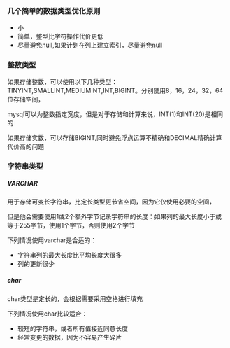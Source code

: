 ### 几个简单的数据类型优化原则
- 小
- 简单，整型比字符操作代价更低
- 尽量避免null,如果计划在列上建立索引，尽量避免null

### 整数类型
如果存储整数，可以使用以下几种类型：TINYINT,SMALLINT,MEDIUMINT,INT,BIGINT。分别使用8，16，24，32，64位存储空间，

mysql可以为整数指定宽度，但是对于存储和计算来说，INT(1)和INT(20)是相同的

如果存储实数，可以存储BIGINT,同时避免浮点运算不精确和DECIMAL精确计算代价高的问题

### 字符串类型
##### VARCHAR
用于存储可变长字符串，比定长类型更节省空间，因为它仅使用必要的空间，

但是他会需要使用1或2个额外字节记录字符串的长度：如果列的最大长度小于或等于255字节，使用1个字节，否则使用2个字节

下列情况使用varchar是合适的：

- 字符串列的最大长度比平均长度大很多
- 列的更新很少 

##### char
char类型是定长的，会根据需要采用空格进行填充

下列情况使用char比较适合：

- 较短的字符串，或者所有值接近同意长度
- 经常变更的数据，因为不容易产生碎片
